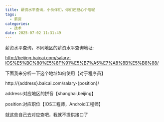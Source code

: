 ```yaml
---
title: 薪资水平查询，小伙伴们，你们还担心个啥呢
tags:
  - 薪资
categories:
  - 技术
date: 2025-07-02 11:31:49
---
```


薪资水平查询，不同地区的薪资水平查询地址:

http://beijing.baicai.com/salary-IOS%E5%BC%80%E5%8F%91%E5%B7%A5%E7%A8%8B%E5%B8%88/

下面我来分析一下这个地址如何使用【对于程序员】

http://{address}.baicai.com/salary-{position}/

address:对应地区的拼音【shanghai,beijing】

position:对应职位【IOS工程师，Android工程师】

就这些自己去对应查吧，我就不提供接口了

